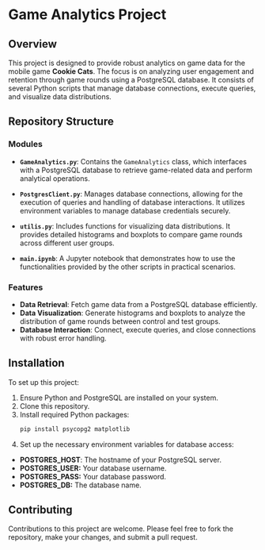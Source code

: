 # Game Analytics Project

## Overview
This project is designed to provide robust analytics on game data for the mobile game **Cookie Cats**. The focus is on analyzing user engagement and retention through game rounds using a PostgreSQL database. It consists of several Python scripts that manage database connections, execute queries, and visualize data distributions.

## Repository Structure

### Modules

- **`GameAnalytics.py`**: Contains the `GameAnalytics` class, which interfaces with a PostgreSQL database to retrieve game-related data and perform analytical operations.

- **`PostgresClient.py`**: Manages database connections, allowing for the execution of queries and handling of database interactions. It utilizes environment variables to manage database credentials securely.

- **`utilis.py`**: Includes functions for visualizing data distributions. It provides detailed histograms and boxplots to compare game rounds across different user groups.

- **`main.ipynb`**: A Jupyter notebook that demonstrates how to use the functionalities provided by the other scripts in practical scenarios.

### Features

- **Data Retrieval**: Fetch game data from a PostgreSQL database efficiently.
- **Data Visualization**: Generate histograms and boxplots to analyze the distribution of game rounds between control and test groups.
- **Database Interaction**: Connect, execute queries, and close connections with robust error handling.

## Installation

To set up this project:

1. Ensure Python and PostgreSQL are installed on your system.
2. Clone this repository.
3. Install required Python packages:
   ```bash
   pip install psycopg2 matplotlib
   ```
4. Set up the necessary environment variables for database access:
- **POSTGRES_HOST**: The hostname of your PostgreSQL server.
- **POSTGRES_USER:** Your database username.
- **POSTGRES_PASS:** Your database password.
- **POSTGRES_DB:** The database name.

## Contributing
Contributions to this project are welcome. Please feel free to fork the repository, make your changes, and submit a pull request.



